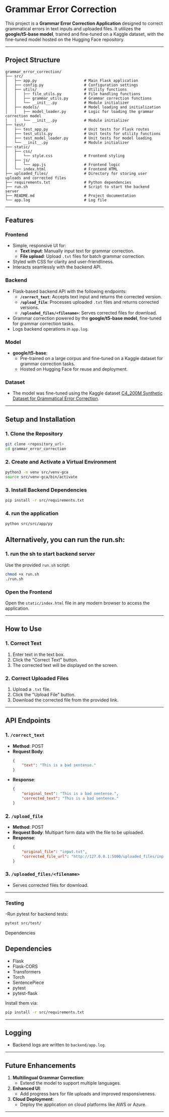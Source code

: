 # Grammar Error Correction

This project is a **Grammar Error Correction Application** designed to correct grammatical errors in text inputs and uploaded files. It utilizes the **google/t5-base model**, trained and fine-tuned on a Kaggle dataset, with the fine-tuned model hosted on the Hugging Face repository.

---

## **Project Structure**

```
grammar_error_correction/
├── src/
│   ├── app.py                     # Main Flask application
│   ├── config.py                  # Configuration settings
│   ├── utils/                     # Utility functions
│   │   ├── file_utils.py          # File handling functions
│   │   ├── grammar_utils.py       # Grammar correction functions
│   │   └── __init__.py            # Module initializer
│   ├── models/                    # Model loading and initialization
│   │   ├── model_loader.py        # Logic for loading the grammar correction model
│   │   └── __init__.py            # Module initializer
├── test/
│   ├── test_app.py                # Unit tests for Flask routes
│   ├── test_utils.py              # Unit tests for utility functions
│   ├── test_model_loader.py       # Unit tests for model loading
│   └── __init__.py                # Module initializer
├── static/
│   ├── css/
│   │   └── style.css              # Frontend styling
│   ├── js/
│   │   └── app.js                 # Frontend logic
│   └── index.html                 # Frontend HTML
├── uploaded_files/                # Directory for storing user uploads and corrected files
├── requirements.txt               # Python dependencies
├── run.sh                         # Script to start the backend server
├── README.md                      # Project documentation
└── app.log                        # Log file
```

---

## **Features**

### **Frontend**
- Simple, responsive UI for:
  - **Text input**: Manually input text for grammar correction.
  - **File upload**: Upload `.txt` files for batch grammar correction.
- Styled with CSS for clarity and user-friendliness.
- Interacts seamlessly with the backend API.

### **Backend**
- Flask-based backend API with the following endpoints:
  - **`/correct_text`**: Accepts text input and returns the corrected version.
  - **`/upload_file`**: Processes uploaded `.txt` files and returns corrected versions.
  - **`/uploaded_files/<filename>`**: Serves corrected files for download.
- Grammar correction powered by the **google/t5-base model**, fine-tuned for grammar correction tasks.
- Logs backend operations in `app.log`.

### **Model**
- **google/t5-base**:
  - Pre-trained on a large corpus and fine-tuned on a Kaggle dataset for grammar correction tasks.
  - Hosted on Hugging Face for reuse and deployment.

### **Dataset**
- The model was fine-tuned using the Kaggle dataset [C4_200M Synthetic Dataset for Grammatical Error Correction](https://www.kaggle.com/datasets/a0155991rliwei/c4-200m).

---

## **Setup and Installation**

### **1. Clone the Repository**
```bash
git clone <repository_url>
cd grammar_error_correction
```

### **2. Create and Activate a Virtual Environment**
```bash
python3 -m venv src/venv-gca
source src/venv-gca/bin/activate
```

### **3. Install Backend Dependencies**
```bash
pip install -r src/requirements.txt
```
### **4. run the application**
```bash
python src/src/app/py
```

## **Alternatively, you can run the run.sh:**
### **1. run the sh to start backend server**
Use the provided `run.sh` script:
```bash
chmod +x run.sh
./run.sh
```

### **Open the Frontend**
Open the `static/index.html` file in any modern browser to access the application.

---

## **How to Use**

### **1. Correct Text**
1. Enter text in the text box.
2. Click the "Correct Text" button.
3. The corrected text will be displayed on the screen.

### **2. Correct Uploaded Files**
1. Upload a `.txt` file.
2. Click the "Upload File" button.
3. Download the corrected file from the provided link.

---

## **API Endpoints**

### **1. `/correct_text`**
- **Method**: POST
- **Request Body**:
  ```json
  {
      "text": "This is a bad sentense."
  }
  ```
- **Response**:
  ```json
  {
      "original_text": "This is a bad sentense.",
      "corrected_text": "This is a bad sentence."
  }
  ```

### **2. `/upload_file`**
- **Method**: POST
- **Request Body**: Multipart form data with the file to be uploaded.
- **Response**:
  ```json
  {
      "original_file": "input.txt",
      "corrected_file_url": "http://127.0.0.1:5000/uploaded_files/input_corrected.txt"
  }
  ```

### **3. `/uploaded_files/<filename>`**
- Serves corrected files for download.

---

### **Testing**
-Run pytest for backend tests:

```bash 
pytest src/test/
```

Dependencies

## **Dependencies**
- Flask
- Flask-CORS
- Transformers
- Torch
- SentencePiece
- pytest 
- pytest-flask

Install them via:
```bash
pip install -r src/requirements.txt
```

---

## **Logging**
- Backend logs are written to `backend/app.log`.

---

## **Future Enhancements**
1. **Multilingual Grammar Correction**:
   - Extend the model to support multiple languages.
2. **Enhanced UI**:
   - Add progress bars for file uploads and improved responsiveness.
3. **Cloud Deployment**:
   - Deploy the application on cloud platforms like AWS or Azure.

---
